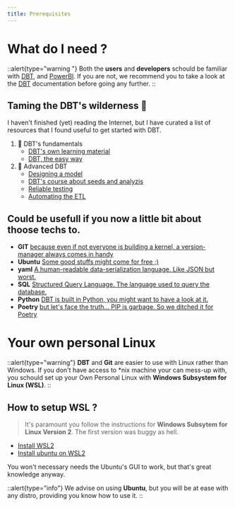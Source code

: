 ```yaml
---
title: Prerequisites
---
```


# What do I need ?

::alert{type="warning "}
Both the **users** and **developers** schould be familiar with [DBT](https://docs.getdbt.com/), and [PowerBI](https://powerbi.microsoft.com/). If you are not, we recommend you to take a look at the [DBT](https://docs.getdbt.com/) documentation before going any further.
::

## Taming the DBT's wilderness 🦬
I haven't finished (yet) reading the Internet, but I have curated a list of resources that I found useful to get started with DBT.

1. 🦔 DBT's fundamentals 
   * [DBT's own learning material](https://courses.getdbt.com/courses/fundamentals)
   * [DBT, the easy way](https://towardsdatascience.com/learn-dbt-the-easy-way-7d9f773d25ea)
2. 🦅 Advanced DBT
   * [Designing a model](https://towardsdatascience.com/how-to-design-a-dbt-model-from-scratch-8c72c7684203)
   * [DBT's course about seeds and analyzis](https://courses.getdbt.com/courses/analyses-seeds)
   * [Reliable testing](https://www.synq.io/blog/the-complete-guide-to-building-reliable-data-with-dbt-tests)
   * [Automating the ETL](https://medium.com/@datajuls/why-i-moved-my-dbt-workloads-to-github-and-saved-over-65-000-759b37486001)

## Could be usefull if you now a little bit about thoose techs to.

* __GIT__ [because even if not everyone is building a kernel, a version-manager always comes in handy](https://git-scm.com/)
* __Ubuntu__ [Some good stuffs might come for free ;) ](https://ubuntu.com/tutorials/command-line-for-beginners#1-overview)
* __yaml__ [A human-readable data-serialization language. Like JSON but worst.](https://circleci.com/blog/what-is-yaml-a-beginner-s-guide/?psafe_param=1&utm_source=google&utm_medium=sem&utm_campaign=sem-google-dg--uscan-en-dsa-tROAS-auth-brand&utm_term=g_-_c__dsa_&utm_content=&gclid=CjwKCAjwrpOiBhBVEiwA_473dK-ujEm1G7ONji2IsFzoHdn8liN3nCBMiTl9oL1qPxf759sXoEqdWRoCe-sQAvD_BwE)
* __SQL__ [Structured Query Language. The language used to query the database.](https://www.sqlservertutorial.net/)
* __Python__ [DBT is built in Python, you might want to have a look at it.](https://docs.python.org/3.10/)
* __Poetry__ [but let's face the truth... PIP is garbage. So we ditched it for Poetry](https://python-poetry.org/)

# Your own personal Linux
::alert{type="warning"}
**DBT** and **Git** are easier to use with Linux rather than Windows. If you don't have access to *nix machine your can mess-up with, you schould set up your Own Personal Linux with **Windows Subsystem for Linux (WSL)**.
::

## How to setup WSL ?
> It's paramount you follow the instructions for **Windows Subsytem for Linux Version 2**. The first version was buggy as hell.

* [Install WSL2](https://learn.microsoft.com/en-us/windows/wsl/install)
* [Install ubuntu on WSL2](https://ubuntu.com/tutorials/install-ubuntu-on-wsl2-on-windows-11-with-gui-support#1-overview)

You won't necessary needs the Ubuntu's GUI to work, but that's great knowledge anyway.

::alert{type="info"}
We advise on using **Ubuntu**, but you will be at ease with any distro, providing you know how to use it.
::